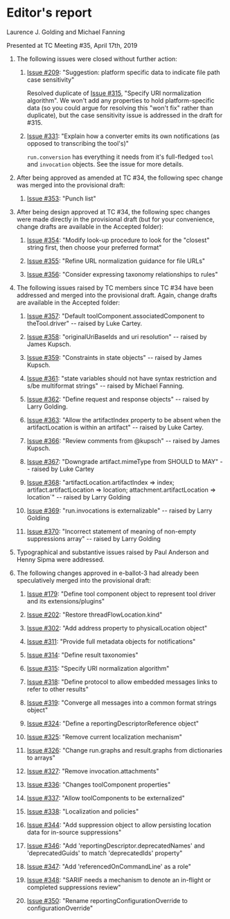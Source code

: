 # Editor's report

Laurence J. Golding and Michael Fanning

Presented at TC Meeting #35, April 17th, 2019

1. The following issues were closed without further action:

    1. [Issue #209](https://github.com/oasis-tcs/sarif-spec/issues/209): "Suggestion: platform specific data to indicate file path case sensitivity"

        Resolved duplicate of [Issue #315](https://github.com/oasis-tcs/sarif-spec/issues/315), "Specify URI normalization algorithm". We won't add any properties to hold
        platform-specific data (so you could argue for resolving this "won't fix" rather than duplicate), but
        the case sensitivity issue is addressed in the draft for #315.

    1. [Issue #331](https://github.com/oasis-tcs/sarif-spec/issues/331): "Explain how a converter emits its own notifications (as opposed to transcribing the tool's)"

        `run.conversion` has everything it needs from it's full-fledged `tool` and `invocation` objects. See the issue for more details.

1. After being approved as amended at TC #34, the following spec change was merged into the provisional draft:

    1. [Issue #353](https://github.com/oasis-tcs/sarif-spec/issues/353): "Punch list"

1. After being design approved at TC #34, the following spec changes were made directly in the provisional draft (but for your convenience, change drafts are available in the Accepted folder):

    1. [Issue #354](https://github.com/oasis-tcs/sarif-spec/issues/354): "Modify look-up procedure to look for the "closest" string first, then choose your preferred format"

    1. [Issue #355](https://github.com/oasis-tcs/sarif-spec/issues/355): "Refine URL normalization guidance for file URLs"

    1. [Issue #356](https://github.com/oasis-tcs/sarif-spec/issues/356): "Consider expressing taxonomy relationships to rules"

1. The following issues raised by TC members since TC #34 have been addressed and merged into the provisional draft. Again, change drafts are available in the Accepted folder:

    1. [Issue #357](https://github.com/oasis-tcs/sarif-spec/issues/357): "Default toolComponent.associatedComponent to theTool.driver" -- raised by Luke Cartey.

    1. [Issue #358](https://github.com/oasis-tcs/sarif-spec/issues/358): "originalUriBaseIds and uri resolution" -- raised by James Kupsch.

    1. [Issue #359](https://github.com/oasis-tcs/sarif-spec/issues/359): "Constraints in state objects" -- raised by James Kupsch.

    1. [Issue #361](https://github.com/oasis-tcs/sarif-spec/issues/361): "state variables should not have syntax restriction and s/be multiformat strings" -- raised by Michael Fanning.

    1. [Issue #362](https://github.com/oasis-tcs/sarif-spec/issues/362): "Define request and response objects" -- raised by Larry Golding.

    1. [Issue #363](https://github.com/oasis-tcs/sarif-spec/issues/363): "Allow the artifactIndex property to be absent when the artifactLocation is within an artifact" -- raised by Luke Cartey.

    1. [Issue #366](https://github.com/oasis-tcs/sarif-spec/issues/366): "Review comments from @kupsch" -- raised by James Kupsch.

    1. [Issue #367](https://github.com/oasis-tcs/sarif-spec/issues/367): "Downgrade artifact.mimeType from SHOULD to MAY" -- raised by Luke Cartey

    1. [Issue #368](https://github.com/oasis-tcs/sarif-spec/issues/368): "artifactLocation.artifactIndex => index; artifact.artifactLocation => location; attachment.artifactLocation => location`" -- raised by Larry Golding

    1. [Issue #369](https://github.com/oasis-tcs/sarif-spec/issues/369): "run.invocations is externalizable" -- raised by Larry Golding

    1. [Issue #370](https://github.com/oasis-tcs/sarif-spec/issues/370): "Incorrect statement of meaning of non-empty suppressions array" -- raised by Larry Golding

1. Typographical and substantive issues raised by Paul Anderson and Henny Sipma were addressed.

1. The following changes approved in e-ballot-3 had already been speculatively merged into the provisional draft:

    1. [Issue #179](https://github.com/oasis-tcs/sarif-spec/issues/168): "Define tool component object to represent tool driver and its extensions/plugins"

    1. [Issue #202](https://github.com/oasis-tcs/sarif-spec/issues/202): "Restore threadFlowLocation.kind"

    1. [Issue #302](https://github.com/oasis-tcs/sarif-spec/issues/302): "Add address property to physicalLocation object"

    1. [Issue #311](https://github.com/oasis-tcs/sarif-spec/issues/311): "Provide full metadata objects for notifications"

    1. [Issue #314](https://github.com/oasis-tcs/sarif-spec/issues/314): "Define result taxonomies"

    1. [Issue #315](https://github.com/oasis-tcs/sarif-spec/issues/315): "Specify URI normalization algorithm"

    1. [Issue #318](https://github.com/oasis-tcs/sarif-spec/issues/318): "Define protocol to allow embedded messages links to refer to other results"

    1. [Issue #319](https://github.com/oasis-tcs/sarif-spec/issues/319): "Converge all messages into a common format strings object"

    1. [Issue #324](https://github.com/oasis-tcs/sarif-spec/issues/324): "Define a reportingDescriptorReference object"

    1. [Issue #325](https://github.com/oasis-tcs/sarif-spec/issues/325): "Remove current localization mechanism"

    1. [Issue #326](https://github.com/oasis-tcs/sarif-spec/issues/326): "Change run.graphs and result.graphs from dictionaries to arrays"

    1. [Issue #327](https://github.com/oasis-tcs/sarif-spec/issues/327): "Remove invocation.attachments"

    1. [Issue #336](https://github.com/oasis-tcs/sarif-spec/issues/336): "Changes toolComponent properties"

    1. [Issue #337](https://github.com/oasis-tcs/sarif-spec/issues/337): "Allow toolComponents to be externalized"

    1. [Issue #338](https://github.com/oasis-tcs/sarif-spec/issues/338): "Localization and policies"

    1. [Issue #344](https://github.com/oasis-tcs/sarif-spec/issues/344): "Add suppression object to allow persisting location data for in-source suppressions"

    1. [Issue #346](https://github.com/oasis-tcs/sarif-spec/issues/346): "Add 'reportingDescriptor.deprecatedNames' and 'deprecatedGuids' to match 'deprecatedIds' property"

    1. [Issue #347](https://github.com/oasis-tcs/sarif-spec/issues/347): "Add 'referencedOnCommandLine' as a role"

    1. [Issue #348](https://github.com/oasis-tcs/sarif-spec/issues/348): "SARIF needs a mechanism to denote an in-flight or completed suppressions review"

    1. [Issue #350](https://github.com/oasis-tcs/sarif-spec/issues/350): "Rename reportingConfigurationOverride to configurationOverride"
